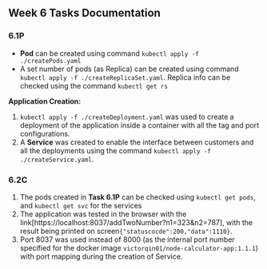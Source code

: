 ## Week 6 Tasks Documentation
### 6.1P

- **Pod** can be created using command `kubectl apply -f ./createPods.yaml` 
- A set number of pods (as Replica) can be created using command `kubectl apply -f ./createReplicaSet.yaml`. Replica info can be checked using the command `kubectl get rs`

**Application Creation:**
1. `kubectl apply -f ./createDeployment.yaml` was used to create a deployment of the application inside a container with all the tag and port configurations.
2. A **Service** was created to enable the interface between customers and all the deployments using the command `kubectl apply -f ./createService.yaml`.


### 6.2C

1. The pods created in **Task 6.1P** can be checked using `kubectl get pods`, and `kubectl get svc` for the services
2. The application was tested in the browser with the link[https://localhost:8037/addTwoNumber?n1=323&n2=787], with the result being printed on screen`{"statuscocde":200,"data":1110}`.
3. Port 8037 was used instead of 8000 (as the internal port number specified for the docker image `victorqin01/node-calculator-app:1.1.1`) with port mapping during the creation of Service.